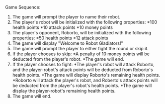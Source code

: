 Game Sequence:
1. The game will prompt the player to name their robot.
2. The player's robot will be initialized with the following properties:
    *100 health points
    *10 attack points
    *10 money points
3. The player's opponent, Roborto, will be initialized with the following properties:
    *50 health points
    *12 attack points
4. The game will display "Welcome to Robot Gladiators!"
5. The game will prompt the player to either fight the round or skip it.
6. If the player chooses to skip:
    *A penalty of 10 money points will be deducted from the player's robot.
    *The game will end.
7. If the player chooses to fight:
    *The player's robot will attack Roborto, and the player-robot's attack points will be deducted from Roborto's health points.
    *The game will display Roborto's remaining health points.
    *Roborto will attack the player's robot, and Roberto's attack points will be deducted from the player's robot's health points.
    *The game will display the player-robot's remaining health points.
8. The game will end.
